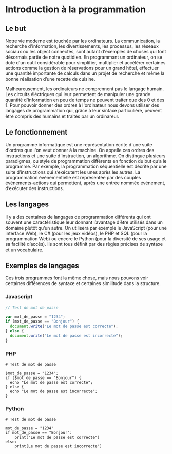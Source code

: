 Introduction à la programmation
===============================
 
## Le but  
Notre vie moderne est touchée par les ordinateurs. La communication, la recherche d'information, les divertissements, les processus, les réseaux sociaux ou les object connectés, sont autant d'exemples de choses qui font désormais partie de notre quotidien. En programmant un ordinateur, on se dote d'un outil considérable pour simplifier, multiplier et accélérer certaines actions comme la gestion de réservations pour un grand hôtel, effectuer une quantité importante de calculs dans un projet de recherche et même la bonne réalisation d’une recette de cuisine. 
 
Malheureusement, les ordinateurs ne comprennent pas le langage humain. Les circuits éléctriques qui leur permettent de manipuler une grande quantité d'information en peu de temps ne peuvent traiter que des 0 et des 1. Pour pouvoir donner des ordres à l'ordinateur nous devons utiliser des langages de programmation qui, grâce à leur sintaxe particulière, peuvent être compris des humains et traités par un ordinareur.
 
## Le fonctionnement 
Un programme informatique est une représentation écrite d'une suite d'ordres que l'on veut donner à la machine. On appelle ces ordres des instructions et une suite d'instruction, un algorithme. On distingue plusieurs paradigmes, ou style de programmation différents en fonction du but qu’a le programme. Par exemple, la programmation séquentielle est décrite par une suite d’instructions qui s’exécutent les unes après les autres. La programmation événementielle est représentée par des couples événements-actions qui permettent, après une entrée nommée événement, d’exécuter des instructions. 
 
## Les langages 
Il y a des centaines de langages de programmation différents qui ont souvent une caractéristique leur donnant l’avantage d’être utilisés dans un domaine plutôt qu’un autre. On utilisera par exemple le JavaScript (pour une interface Web), le C# (pour les jeux vidéos), le PHP et SQL (pour la programmation Web) ou encore le Python (pour la diversité de ses usage et sa facilité d’accès). Ils sont tous définit par des règles précises de syntaxe et un vocabulaire. 
 
## Exemples de langages 
Ces trois programmes font la même chose, mais nous pouvons voir certaines différences de syntaxe et certaines similitude dans la structure.

### Javascript

```JavaScript
// Test de mot de passe 

var mot_de_passe = "1234";
if (mot_de_passe == "Bonjour") {
  document.write("Le mot de passe est correcte");
} else {
  document.write("Le mot de passe est incorrecte");
}
```
### PHP

```{code-block} PHP
# Test de mot de passe 

$mot_de_passe = "1234";
if ($mot_de_passe == "Bonjour") {
  echo "Le mot de passe est correcte";
} else {
  echo "Le mot de passe est incorrecte";
}
```

### Python

```{code-block} PHP
# Test de mot de passe 

mot_de_passe = "1234"
if mot_de_passe == "Bonjour":
    print("Le mot de passe est correcte")
else:
    print(Le mot de passe est incorrecte")
```
